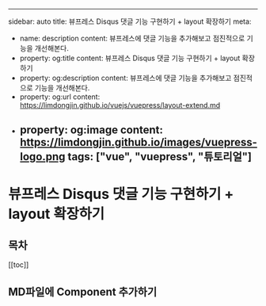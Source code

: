 ---
sidebar: auto
title: 뷰프레스 Disqus 댓글 기능 구현하기 + layout 확장하기
meta:
 - name: description
   content: 뷰프레스에 댓글 기능을 추가해보고 점진적으로 기능을 개선해본다.
 - property: og:title
   content: 뷰프레스 Disqus 댓글 기능 구현하기 + layout 확장하기
 - property: og:description
   content: 뷰프레스에 댓글 기능을 추가해보고 점진적으로 기능을 개선해본다.
 - property: og:url
   content: https://limdongjin.github.io/vuejs/vuepress/layout-extend.md
 - property: og:image
   content: https://limdongjin.github.io/images/vuepress-logo.png
tags: ["vue", "vuepress", "튜토리얼"]
   ---
# 뷰프레스 Disqus 댓글 기능 구현하기 + layout 확장하기

## 목차

[[toc]]

## MD파일에 Component 추가하기

